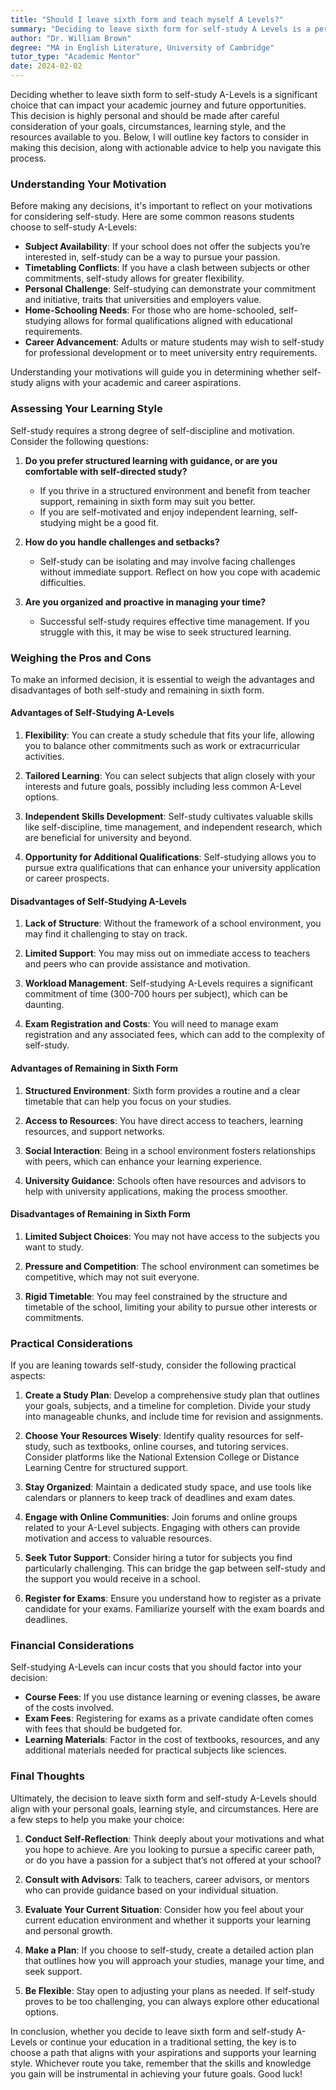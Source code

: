 ```yaml
---
title: "Should I leave sixth form and teach myself A Levels?"
summary: "Deciding to leave sixth form for self-study A Levels is a personal choice that requires careful consideration of your goals and resources."
author: "Dr. William Brown"
degree: "MA in English Literature, University of Cambridge"
tutor_type: "Academic Mentor"
date: 2024-02-02
---
```


Deciding whether to leave sixth form to self-study A-Levels is a significant choice that can impact your academic journey and future opportunities. This decision is highly personal and should be made after careful consideration of your goals, circumstances, learning style, and the resources available to you. Below, I will outline key factors to consider in making this decision, along with actionable advice to help you navigate this process.

### Understanding Your Motivation

Before making any decisions, it's important to reflect on your motivations for considering self-study. Here are some common reasons students choose to self-study A-Levels:

- **Subject Availability**: If your school does not offer the subjects you’re interested in, self-study can be a way to pursue your passion.
- **Timetabling Conflicts**: If you have a clash between subjects or other commitments, self-study allows for greater flexibility.
- **Personal Challenge**: Self-studying can demonstrate your commitment and initiative, traits that universities and employers value.
- **Home-Schooling Needs**: For those who are home-schooled, self-studying allows for formal qualifications aligned with educational requirements.
- **Career Advancement**: Adults or mature students may wish to self-study for professional development or to meet university entry requirements.

Understanding your motivations will guide you in determining whether self-study aligns with your academic and career aspirations.

### Assessing Your Learning Style

Self-study requires a strong degree of self-discipline and motivation. Consider the following questions:

1. **Do you prefer structured learning with guidance, or are you comfortable with self-directed study?**
   - If you thrive in a structured environment and benefit from teacher support, remaining in sixth form may suit you better.
   - If you are self-motivated and enjoy independent learning, self-studying might be a good fit.

2. **How do you handle challenges and setbacks?**
   - Self-study can be isolating and may involve facing challenges without immediate support. Reflect on how you cope with academic difficulties.

3. **Are you organized and proactive in managing your time?**
   - Successful self-study requires effective time management. If you struggle with this, it may be wise to seek structured learning.

### Weighing the Pros and Cons

To make an informed decision, it is essential to weigh the advantages and disadvantages of both self-study and remaining in sixth form.

#### Advantages of Self-Studying A-Levels

1. **Flexibility**: You can create a study schedule that fits your life, allowing you to balance other commitments such as work or extracurricular activities.

2. **Tailored Learning**: You can select subjects that align closely with your interests and future goals, possibly including less common A-Level options.

3. **Independent Skills Development**: Self-study cultivates valuable skills like self-discipline, time management, and independent research, which are beneficial for university and beyond.

4. **Opportunity for Additional Qualifications**: Self-studying allows you to pursue extra qualifications that can enhance your university application or career prospects.

#### Disadvantages of Self-Studying A-Levels

1. **Lack of Structure**: Without the framework of a school environment, you may find it challenging to stay on track.

2. **Limited Support**: You may miss out on immediate access to teachers and peers who can provide assistance and motivation.

3. **Workload Management**: Self-studying A-Levels requires a significant commitment of time (300-700 hours per subject), which can be daunting.

4. **Exam Registration and Costs**: You will need to manage exam registration and any associated fees, which can add to the complexity of self-study.

#### Advantages of Remaining in Sixth Form

1. **Structured Environment**: Sixth form provides a routine and a clear timetable that can help you focus on your studies.

2. **Access to Resources**: You have direct access to teachers, learning resources, and support networks.

3. **Social Interaction**: Being in a school environment fosters relationships with peers, which can enhance your learning experience.

4. **University Guidance**: Schools often have resources and advisors to help with university applications, making the process smoother.

#### Disadvantages of Remaining in Sixth Form

1. **Limited Subject Choices**: You may not have access to the subjects you want to study.

2. **Pressure and Competition**: The school environment can sometimes be competitive, which may not suit everyone.

3. **Rigid Timetable**: You may feel constrained by the structure and timetable of the school, limiting your ability to pursue other interests or commitments.

### Practical Considerations

If you are leaning towards self-study, consider the following practical aspects:

1. **Create a Study Plan**: Develop a comprehensive study plan that outlines your goals, subjects, and a timeline for completion. Divide your study into manageable chunks, and include time for revision and assignments.

2. **Choose Your Resources Wisely**: Identify quality resources for self-study, such as textbooks, online courses, and tutoring services. Consider platforms like the National Extension College or Distance Learning Centre for structured support.

3. **Stay Organized**: Maintain a dedicated study space, and use tools like calendars or planners to keep track of deadlines and exam dates.

4. **Engage with Online Communities**: Join forums and online groups related to your A-Level subjects. Engaging with others can provide motivation and access to valuable resources.

5. **Seek Tutor Support**: Consider hiring a tutor for subjects you find particularly challenging. This can bridge the gap between self-study and the support you would receive in a school.

6. **Register for Exams**: Ensure you understand how to register as a private candidate for your exams. Familiarize yourself with the exam boards and deadlines.

### Financial Considerations

Self-studying A-Levels can incur costs that you should factor into your decision:

- **Course Fees**: If you use distance learning or evening classes, be aware of the costs involved.
- **Exam Fees**: Registering for exams as a private candidate often comes with fees that should be budgeted for.
- **Learning Materials**: Factor in the cost of textbooks, resources, and any additional materials needed for practical subjects like sciences.

### Final Thoughts

Ultimately, the decision to leave sixth form and self-study A-Levels should align with your personal goals, learning style, and circumstances. Here are a few steps to help you make your choice:

1. **Conduct Self-Reflection**: Think deeply about your motivations and what you hope to achieve. Are you looking to pursue a specific career path, or do you have a passion for a subject that’s not offered at your school?

2. **Consult with Advisors**: Talk to teachers, career advisors, or mentors who can provide guidance based on your individual situation.

3. **Evaluate Your Current Situation**: Consider how you feel about your current education environment and whether it supports your learning and personal growth.

4. **Make a Plan**: If you choose to self-study, create a detailed action plan that outlines how you will approach your studies, manage your time, and seek support.

5. **Be Flexible**: Stay open to adjusting your plans as needed. If self-study proves to be too challenging, you can always explore other educational options.

In conclusion, whether you decide to leave sixth form and self-study A-Levels or continue your education in a traditional setting, the key is to choose a path that aligns with your aspirations and supports your learning style. Whichever route you take, remember that the skills and knowledge you gain will be instrumental in achieving your future goals. Good luck!
    